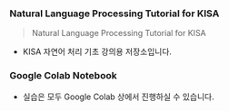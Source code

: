 ### Natural Language Processing Tutorial for KISA

> Natural Language Processing Tutorial for KISA
* KISA 자연어 처리 기초 강의용 저장소입니다.

### Google Colab Notebook

* 실습은 모두 Google Colab 상에서 진행하실 수 있습니다.

